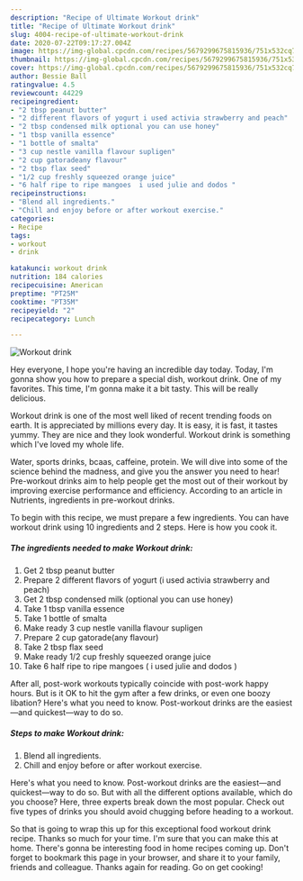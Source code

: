 ```yaml
---
description: "Recipe of Ultimate Workout drink"
title: "Recipe of Ultimate Workout drink"
slug: 4004-recipe-of-ultimate-workout-drink
date: 2020-07-22T09:17:27.004Z
image: https://img-global.cpcdn.com/recipes/5679299675815936/751x532cq70/workout-drink-recipe-main-photo.jpg
thumbnail: https://img-global.cpcdn.com/recipes/5679299675815936/751x532cq70/workout-drink-recipe-main-photo.jpg
cover: https://img-global.cpcdn.com/recipes/5679299675815936/751x532cq70/workout-drink-recipe-main-photo.jpg
author: Bessie Ball
ratingvalue: 4.5
reviewcount: 44229
recipeingredient:
- "2 tbsp peanut butter"
- "2 different flavors of yogurt i used activia strawberry and peach"
- "2 tbsp condensed milk optional you can use honey"
- "1 tbsp vanilla essence"
- "1 bottle of smalta"
- "3 cup nestle vanilla flavour supligen"
- "2 cup gatoradeany flavour"
- "2 tbsp flax seed"
- "1/2 cup freshly squeezed orange juice"
- "6 half ripe to ripe mangoes  i used julie and dodos "
recipeinstructions:
- "Blend all ingredients."
- "Chill and enjoy before or after workout exercise."
categories:
- Recipe
tags:
- workout
- drink

katakunci: workout drink 
nutrition: 184 calories
recipecuisine: American
preptime: "PT25M"
cooktime: "PT35M"
recipeyield: "2"
recipecategory: Lunch

---
```



![Workout drink](https://img-global.cpcdn.com/recipes/5679299675815936/751x532cq70/workout-drink-recipe-main-photo.jpg)

Hey everyone, I hope you're having an incredible day today. Today, I'm gonna show you how to prepare a special dish, workout drink. One of my favorites. This time, I'm gonna make it a bit tasty. This will be really delicious.

Workout drink is one of the most well liked of recent trending foods on earth. It is appreciated by millions every day. It is easy, it is fast, it tastes yummy. They are nice and they look wonderful. Workout drink is something which I've loved my whole life.

Water, sports drinks, bcaas, caffeine, protein. We will dive into some of the science behind the madness, and give you the answer you need to hear! Pre-workout drinks aim to help people get the most out of their workout by improving exercise performance and efficiency. According to an article in Nutrients, ingredients in pre-workout drinks.


To begin with this recipe, we must prepare a few ingredients. You can have workout drink using 10 ingredients and 2 steps. Here is how you cook it.

<!--inarticleads1-->

##### The ingredients needed to make Workout drink:

1. Get 2 tbsp peanut butter
1. Prepare 2 different flavors of yogurt (i used activia strawberry and peach)
1. Get 2 tbsp condensed milk (optional you can use honey)
1. Take 1 tbsp vanilla essence
1. Take 1 bottle of smalta
1. Make ready 3 cup nestle vanilla flavour supligen
1. Prepare 2 cup gatorade(any flavour)
1. Take 2 tbsp flax seed
1. Make ready 1/2 cup freshly squeezed orange juice
1. Take 6 half ripe to ripe mangoes ( i used julie and dodos )


After all, post-work workouts typically coincide with post-work happy hours. But is it OK to hit the gym after a few drinks, or even one boozy libation? Here&#39;s what you need to know. Post-workout drinks are the easiest—and quickest—way to do so. 

<!--inarticleads2-->

##### Steps to make Workout drink:

1. Blend all ingredients.
1. Chill and enjoy before or after workout exercise.


Here&#39;s what you need to know. Post-workout drinks are the easiest—and quickest—way to do so. But with all the different options available, which do you choose? Here, three experts break down the most popular. Check out five types of drinks you should avoid chugging before heading to a workout. 

So that is going to wrap this up for this exceptional food workout drink recipe. Thanks so much for your time. I'm sure that you can make this at home. There's gonna be interesting food in home recipes coming up. Don't forget to bookmark this page in your browser, and share it to your family, friends and colleague. Thanks again for reading. Go on get cooking!
